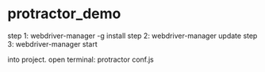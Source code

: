 # protractor_demo

step 1: webdriver-manager -g install
step 2: webdriver-manager update
step 3: webdriver-manager start

into project. open terminal: protractor conf.js

